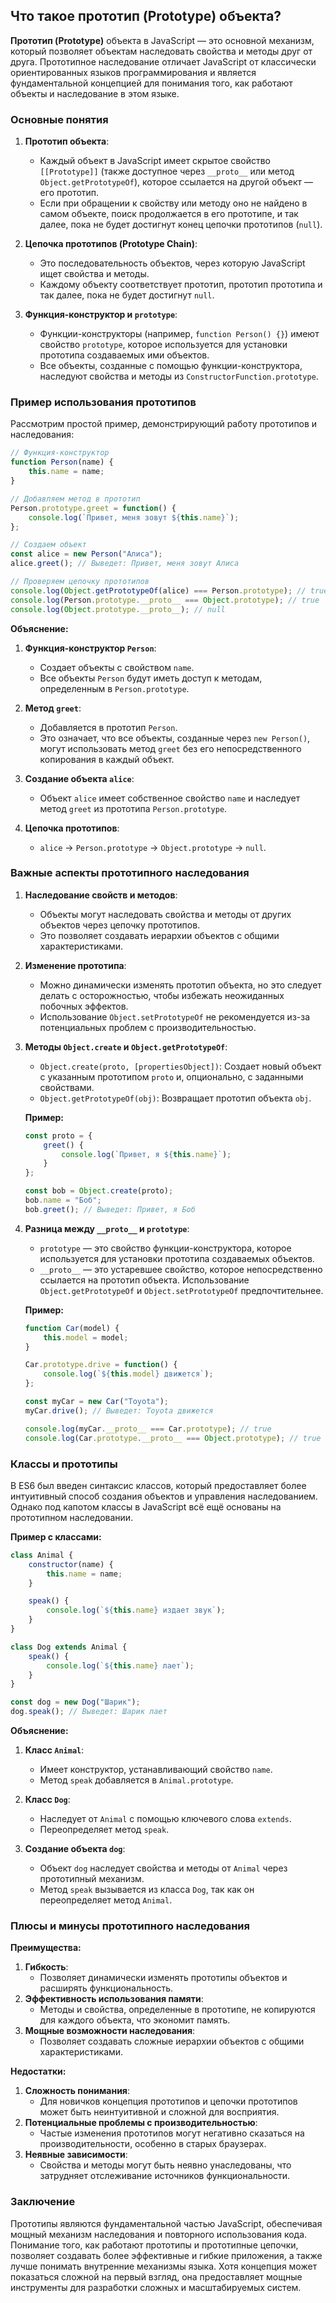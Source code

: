 ## Что такое прототип (Prototype) объекта?

**Прототип (Prototype)** объекта в JavaScript — это основной механизм, который позволяет объектам наследовать свойства и методы друг от друга. Прототипное наследование отличает JavaScript от классически ориентированных языков программирования и является фундаментальной концепцией для понимания того, как работают объекты и наследование в этом языке.

### Основные понятия

1. **Прототип объекта**:
   - Каждый объект в JavaScript имеет скрытое свойство `[[Prototype]]` (также доступное через `__proto__` или метод `Object.getPrototypeOf`), которое ссылается на другой объект — его прототип.
   - Если при обращении к свойству или методу оно не найдено в самом объекте, поиск продолжается в его прототипе, и так далее, пока не будет достигнут конец цепочки прототипов (`null`).

2. **Цепочка прототипов (Prototype Chain)**:
   - Это последовательность объектов, через которую JavaScript ищет свойства и методы.
   - Каждому объекту соответствует прототип, прототип прототипа и так далее, пока не будет достигнут `null`.

3. **Функция-конструктор и `prototype`**:
   - Функции-конструкторы (например, `function Person() {}`) имеют свойство `prototype`, которое используется для установки прототипа создаваемых ими объектов.
   - Все объекты, созданные с помощью функции-конструктора, наследуют свойства и методы из `ConstructorFunction.prototype`.

### Пример использования прототипов

Рассмотрим простой пример, демонстрирующий работу прототипов и наследования:

```javascript
// Функция-конструктор
function Person(name) {
    this.name = name;
}

// Добавляем метод в прототип
Person.prototype.greet = function() {
    console.log(`Привет, меня зовут ${this.name}`);
};

// Создаем объект
const alice = new Person("Алиса");
alice.greet(); // Выведет: Привет, меня зовут Алиса

// Проверяем цепочку прототипов
console.log(Object.getPrototypeOf(alice) === Person.prototype); // true
console.log(Person.prototype.__proto__ === Object.prototype); // true
console.log(Object.prototype.__proto__); // null
```

**Объяснение:**

1. **Функция-конструктор `Person`**:
   - Создает объекты с свойством `name`.
   - Все объекты `Person` будут иметь доступ к методам, определенным в `Person.prototype`.

2. **Метод `greet`**:
   - Добавляется в прототип `Person`.
   - Это означает, что все объекты, созданные через `new Person()`, могут использовать метод `greet` без его непосредственного копирования в каждый объект.

3. **Создание объекта `alice`**:
   - Объект `alice` имеет собственное свойство `name` и наследует метод `greet` из прототипа `Person.prototype`.

4. **Цепочка прототипов**:
   - `alice` → `Person.prototype` → `Object.prototype` → `null`.

### Важные аспекты прототипного наследования

1. **Наследование свойств и методов**:
   - Объекты могут наследовать свойства и методы от других объектов через цепочку прототипов.
   - Это позволяет создавать иерархии объектов с общими характеристиками.

2. **Изменение прототипа**:
   - Можно динамически изменять прототип объекта, но это следует делать с осторожностью, чтобы избежать неожиданных побочных эффектов.
   - Использование `Object.setPrototypeOf` не рекомендуется из-за потенциальных проблем с производительностью.

3. **Методы `Object.create` и `Object.getPrototypeOf`**:
   - `Object.create(proto, [propertiesObject])`: Создает новый объект с указанным прототипом `proto` и, опционально, с заданными свойствами.
   - `Object.getPrototypeOf(obj)`: Возвращает прототип объекта `obj`.

   **Пример:**

   ```javascript
   const proto = {
       greet() {
           console.log(`Привет, я ${this.name}`);
       }
   };

   const bob = Object.create(proto);
   bob.name = "Боб";
   bob.greet(); // Выведет: Привет, я Боб
   ```

4. **Разница между `__proto__` и `prototype`**:
   - `prototype` — это свойство функции-конструктора, которое используется для установки прототипа создаваемых объектов.
   - `__proto__` — это устаревшее свойство, которое непосредственно ссылается на прототип объекта. Использование `Object.getPrototypeOf` и `Object.setPrototypeOf` предпочтительнее.

   **Пример:**

   ```javascript
   function Car(model) {
       this.model = model;
   }

   Car.prototype.drive = function() {
       console.log(`${this.model} движется`);
   };

   const myCar = new Car("Toyota");
   myCar.drive(); // Выведет: Toyota движется

   console.log(myCar.__proto__ === Car.prototype); // true
   console.log(Car.prototype.__proto__ === Object.prototype); // true
   ```

### Классы и прототипы

В ES6 был введен синтаксис классов, который предоставляет более интуитивный способ создания объектов и управления наследованием. Однако под капотом классы в JavaScript всё ещё основаны на прототипном наследовании.

**Пример с классами:**

```javascript
class Animal {
    constructor(name) {
        this.name = name;
    }

    speak() {
        console.log(`${this.name} издает звук`);
    }
}

class Dog extends Animal {
    speak() {
        console.log(`${this.name} лает`);
    }
}

const dog = new Dog("Шарик");
dog.speak(); // Выведет: Шарик лает
```

**Объяснение:**

1. **Класс `Animal`**:
   - Имеет конструктор, устанавливающий свойство `name`.
   - Метод `speak` добавляется в `Animal.prototype`.

2. **Класс `Dog`**:
   - Наследует от `Animal` с помощью ключевого слова `extends`.
   - Переопределяет метод `speak`.

3. **Создание объекта `dog`**:
   - Объект `dog` наследует свойства и методы от `Animal` через прототипный механизм.
   - Метод `speak` вызывается из класса `Dog`, так как он переопределяет метод `Animal`.

### Плюсы и минусы прототипного наследования

**Преимущества:**

1. **Гибкость**:
   - Позволяет динамически изменять прототипы объектов и расширять функциональность.
2. **Эффективность использования памяти**:
   - Методы и свойства, определенные в прототипе, не копируются для каждого объекта, что экономит память.
3. **Мощные возможности наследования**:
   - Позволяет создавать сложные иерархии объектов с общими характеристиками.

**Недостатки:**

1. **Сложность понимания**:
   - Для новичков концепция прототипов и цепочки прототипов может быть неинтуитивной и сложной для восприятия.
2. **Потенциальные проблемы с производительностью**:
   - Частые изменения прототипов могут негативно сказаться на производительности, особенно в старых браузерах.
3. **Неявные зависимости**:
   - Свойства и методы могут быть неявно унаследованы, что затрудняет отслеживание источников функциональности.

### Заключение

Прототипы являются фундаментальной частью JavaScript, обеспечивая мощный механизм наследования и повторного использования кода. Понимание того, как работают прототипы и прототипные цепочки, позволяет создавать более эффективные и гибкие приложения, а также лучше понимать внутренние механизмы языка. Хотя концепция может показаться сложной на первый взгляд, она предоставляет мощные инструменты для разработки сложных и масштабируемых систем.